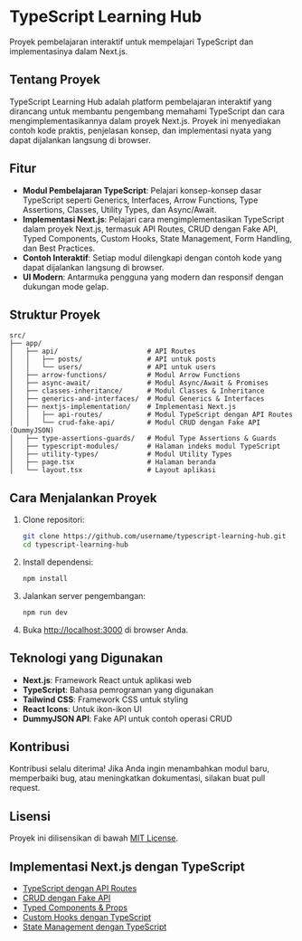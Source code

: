 # TypeScript Learning Hub

Proyek pembelajaran interaktif untuk mempelajari TypeScript dan implementasinya dalam Next.js.

## Tentang Proyek

TypeScript Learning Hub adalah platform pembelajaran interaktif yang dirancang untuk membantu pengembang memahami TypeScript dan cara mengimplementasikannya dalam proyek Next.js. Proyek ini menyediakan contoh kode praktis, penjelasan konsep, dan implementasi nyata yang dapat dijalankan langsung di browser.

## Fitur

- **Modul Pembelajaran TypeScript**: Pelajari konsep-konsep dasar TypeScript seperti Generics, Interfaces, Arrow Functions, Type Assertions, Classes, Utility Types, dan Async/Await.
- **Implementasi Next.js**: Pelajari cara mengimplementasikan TypeScript dalam proyek Next.js, termasuk API Routes, CRUD dengan Fake API, Typed Components, Custom Hooks, State Management, Form Handling, dan Best Practices.
- **Contoh Interaktif**: Setiap modul dilengkapi dengan contoh kode yang dapat dijalankan langsung di browser.
- **UI Modern**: Antarmuka pengguna yang modern dan responsif dengan dukungan mode gelap.

## Struktur Proyek

```
src/
├── app/
│   ├── api/                      # API Routes
│   │   ├── posts/                # API untuk posts
│   │   └── users/                # API untuk users
│   ├── arrow-functions/          # Modul Arrow Functions
│   ├── async-await/              # Modul Async/Await & Promises
│   ├── classes-inheritance/      # Modul Classes & Inheritance
│   ├── generics-and-interfaces/  # Modul Generics & Interfaces
│   ├── nextjs-implementation/    # Implementasi Next.js
│   │   ├── api-routes/           # Modul TypeScript dengan API Routes
│   │   └── crud-fake-api/        # Modul CRUD dengan Fake API (DummyJSON)
│   ├── type-assertions-guards/   # Modul Type Assertions & Guards
│   ├── typescript-modules/       # Halaman indeks modul TypeScript
│   ├── utility-types/            # Modul Utility Types
│   ├── page.tsx                  # Halaman beranda
│   └── layout.tsx                # Layout aplikasi
```

## Cara Menjalankan Proyek

1. Clone repositori:
   ```bash
   git clone https://github.com/username/typescript-learning-hub.git
   cd typescript-learning-hub
   ```

2. Install dependensi:
   ```bash
   npm install
   ```

3. Jalankan server pengembangan:
   ```bash
   npm run dev
   ```

4. Buka [http://localhost:3000](http://localhost:3000) di browser Anda.

## Teknologi yang Digunakan

- **Next.js**: Framework React untuk aplikasi web
- **TypeScript**: Bahasa pemrograman yang digunakan
- **Tailwind CSS**: Framework CSS untuk styling
- **React Icons**: Untuk ikon-ikon UI
- **DummyJSON API**: Fake API untuk contoh operasi CRUD

## Kontribusi

Kontribusi selalu diterima! Jika Anda ingin menambahkan modul baru, memperbaiki bug, atau meningkatkan dokumentasi, silakan buat pull request.

## Lisensi

Proyek ini dilisensikan di bawah [MIT License](LICENSE).

## Implementasi Next.js dengan TypeScript

- [TypeScript dengan API Routes](/src/app/nextjs-implementation/api-routes/page.tsx)
- [CRUD dengan Fake API](/src/app/nextjs-implementation/crud-fake-api/page.tsx)
- [Typed Components & Props](/src/app/nextjs-implementation/typed-components/page.tsx)
- [Custom Hooks dengan TypeScript](/src/app/nextjs-implementation/custom-hooks/page.tsx)
- [State Management dengan TypeScript](/src/app/nextjs-implementation/state-management/page.tsx)
